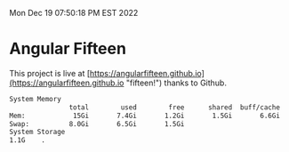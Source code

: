 Mon Dec 19 07:50:18 PM EST 2022

# Angular Fifteen


This project is live at [https://angularfifteen.github.io](https://angularfifteen.github.io "fifteen!") thanks to Github.

```bash
System Memory
               total        used        free      shared  buff/cache   available
Mem:            15Gi       7.4Gi       1.2Gi       1.5Gi       6.6Gi       5.8Gi
Swap:          8.0Gi       6.5Gi       1.5Gi
System Storage
1.1G	.
```
